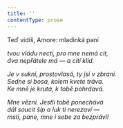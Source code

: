 ```yaml
---
title: ''
contentType: prose
---
```


Teď vidíš, Amore: mladinká paní

_tvou vládu nectí, pro mne nemá cit,  
dva nepřátele má — a cítí klid._

_Je v sukni, prostovlasá, ty jsi v zbrani.  
Sedne si bosa, kolem kvete tráva.  
Ke mně je krutá, k tobě pohrdavá._

_Mne vězní. Jestli tobě ponechává  
dál soucit šíp a luk ti nerezaví —  
msti, pane, mne i sebe za bezpráví!_
